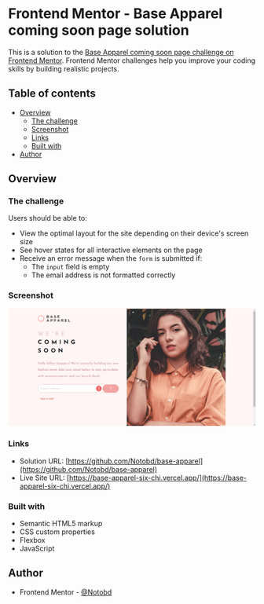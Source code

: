 # Frontend Mentor - Base Apparel coming soon page solution

This is a solution to the [Base Apparel coming soon page challenge on Frontend Mentor](https://www.frontendmentor.io/challenges/base-apparel-coming-soon-page-5d46b47f8db8a7063f9331a0). Frontend Mentor challenges help you improve your coding skills by building realistic projects.

## Table of contents

- [Overview](#overview)
  - [The challenge](#the-challenge)
  - [Screenshot](#screenshot)
  - [Links](#links)
  - [Built with](#built-with)
- [Author](#author)

## Overview

### The challenge

Users should be able to:

- View the optimal layout for the site depending on their device's screen size
- See hover states for all interactive elements on the page
- Receive an error message when the `form` is submitted if:
  - The `input` field is empty
  - The email address is not formatted correctly

### Screenshot

![](/images/Screenshotapparel.png)

### Links

- Solution URL: [https://github.com/Notobd/base-apparel](https://github.com/Notobd/base-apparel)
- Live Site URL: [https://base-apparel-six-chi.vercel.app/](https://base-apparel-six-chi.vercel.app/)

### Built with

- Semantic HTML5 markup
- CSS custom properties
- Flexbox
- JavaScript

## Author

- Frontend Mentor - [@Notobd](https://www.frontendmentor.io/profile/Notobd)
